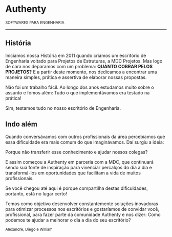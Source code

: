 <h1>Authenty</h1><small>SOFTWARES PARA ENGENHARIA</small>

******************

## História

Iniciamos nossa História em 2011 quando criamos um escritório de Engenharia voltado para Projetos de Estruturas, a MDC Projetos. Mas logo de cara nos deparamos com um problema:
**QUANTO COBRAR PELOS PROJETOS?**
E a partir deste momento, nos dedicamos a encontrar uma maneira simples, prática e assertiva de elaborar nossas propostas.

Não foi um trabalho fácil. Ao longo dos anos estudamos muito sobre o assunto e fomos além: Tudo o que implementávamos era testado na prática!

Sim, testamos tudo no nosso escritório de Engenharia.

## Indo além

Quando conversávamos com outros profissionais da área percebíamos que essa dificuldade era mais comum do que imaginávamos. Daí surgiu a ideia:

Porque não transferir esse conhecimento e ajudar nossos colegas?

E assim começou a Authenty em parceria com a MDC, que  continuará sendo sua fonte de inspiração para vivenciar percalços do dia a dia e transformá-los em oportunidades que facilitam a vida de muitos profissionais.

Se você chegou até aqui é porque compartilha destas dificuldades, portanto, está no lugar certo!

Temos como objetivo desenvolver constantemente soluções inovadoras para otimizar processos nos escritórios e gostaríamos de convidar você, profissional, para fazer parte da comunidade Authenty e nos dizer: Como podemos te ajudar a melhorar o dia a dia do seu escritório?

<small>Alexandre, Diego e William</small>

